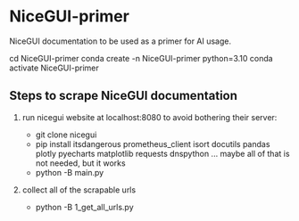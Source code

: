 # NiceGUI-primer
 NiceGUI documentation to be used as a primer for AI usage.

cd NiceGUI-primer
conda create -n NiceGUI-primer python=3.10
conda activate NiceGUI-primer

## Steps to scrape NiceGUI documentation

1. run nicegui website at localhost:8080 to avoid bothering their server:
	- git clone nicegui
	- pip install itsdangerous prometheus_client isort docutils pandas plotly pyecharts matplotlib requests dnspython
	  ... maybe all of that is not needed, but it works
	- python -B main.py

2. collect all of the scrapable urls 
	- python -B 1_get_all_urls.py